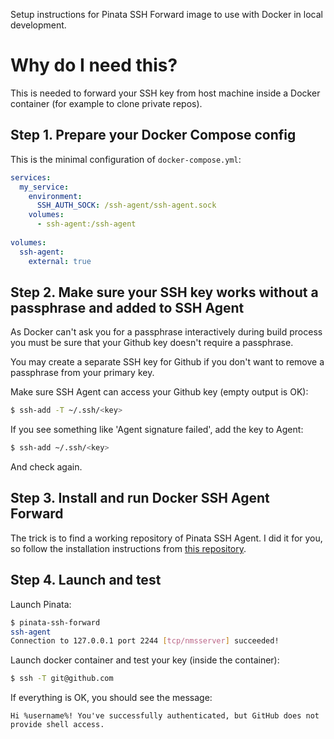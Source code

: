Setup instructions for Pinata SSH Forward image to use with Docker in local development.

# Why do I need this?

This is needed to forward your SSH key from host machine inside a Docker container (for example to clone private repos).

## Step 1. Prepare your Docker Compose config

This is the minimal configuration of `docker-compose.yml`:
```yaml
services:
  my_service:
    environment:
      SSH_AUTH_SOCK: /ssh-agent/ssh-agent.sock
    volumes:
      - ssh-agent:/ssh-agent
      
volumes:
  ssh-agent:
    external: true
```

## Step 2. Make sure your SSH key works without a passphrase and added to SSH Agent

As Docker can't ask you for a passphrase interactively during build process you must be sure that your Github key doesn't require a passphrase.

You may create a separate SSH key for Github if you don't want to remove a passphrase from your primary key. 

Make sure SSH Agent can access your Github key (empty output is OK):
```sh
$ ssh-add -T ~/.ssh/<key>
```

If you see something like 'Agent signature failed', add the key to Agent:
```sh
$ ssh-add ~/.ssh/<key>
```
And check again.

## Step 3. Install and run Docker SSH Agent Forward

The trick is to find a working repository of Pinata SSH Agent. I did it for you, so follow the installation instructions from [this repository](https://github.com/uber-common/docker-ssh-agent-forward/#installation).

## Step 4. Launch and test

Launch Pinata:
```sh
$ pinata-ssh-forward
ssh-agent
Connection to 127.0.0.1 port 2244 [tcp/nmsserver] succeeded!
```

Launch docker container and test your key (inside the container):
```sh
$ ssh -T git@github.com
```

If everything is OK, you should see the message:
```
Hi %username%! You've successfully authenticated, but GitHub does not provide shell access.
```
